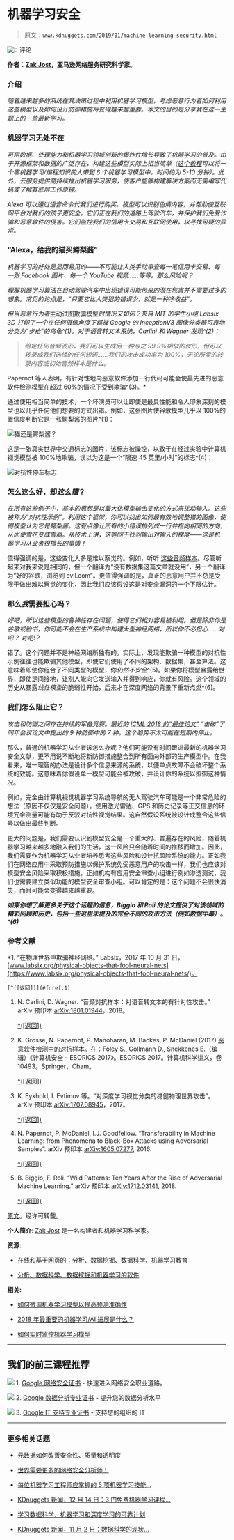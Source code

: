 # 机器学习安全

> 原文：[`www.kdnuggets.com/2019/01/machine-learning-security.html`](https://www.kdnuggets.com/2019/01/machine-learning-security.html)

![c](img/3d9c022da2d331bb56691a9617b91b90.png) 评论

**作者：[Zak Jost](https://blog.zakjost.com)，亚马逊网络服务研究科学家**。

### 介绍

*随着越来越多的系统在其决策过程中利用机器学习模型，考虑恶意行为者如何利用这些模型以及如何设计防御措施将变得越来越重要。本文的目的是分享我在这一主题上的一些最新学习。*

### 机器学习无处不在

*可用数据、处理能力和机器学习领域创新的爆炸性增长导致了机器学习的普及。由于开源框架和数据的广泛存在，构建这些模型实际上相当简单（[这个教程](https://machinelearningmastery.com/machine-learning-in-python-step-by-step/)可以将一个零机器学习/编程知识的人带到 6 个机器学习模型中，时间约为 5-10 分钟）。此外，云服务提供商持续推出机器学习服务，使客户能够构建解决方案而无需编写代码或了解其底层工作原理。*

*Alexa 可以通过语音命令代我们进行购买。模型可以识别色情内容，并帮助使互联网平台对我们的孩子更安全。它们正在我们的道路上驾驶汽车，并保护我们免受诈骗和恶意软件的侵害。它们监控我们的信用卡交易和互联网使用，以寻找可疑的异常。*

### “Alexa，给我的猫买鳄梨酱”

*机器学习的好处是显而易见的——不可能让人类手动审查每一笔信用卡交易、每一张 Facebook 图片、每一个 YouTube 视频……等等。那么风险呢？*

*理解机器学习算法在自动驾驶汽车中出现错误可能带来的潜在危害并不需要过多的想象。常见的论点是，“只要它比人类犯的错误少，就是一种净收益”。*

*但当恶意行为者*主动试图欺骗模型*时情况又如何？来自 MIT 的学生小组 Labsix 3D 打印了一个在任何摄像角度下都被 Google 的 InceptionV3 图像分类器可靠地分类为“步枪”的乌龟^(1)。对于语音转文本系统，Carlini 和 Wagner 发现^(2)：*

> *给定任何音频波形，我们可以生成另一种与之 99.9%相似的波形，但可以转录成我们选择的任何短语……我们的攻击成功率为 100%，无论所需的转录内容或初始音频样本是什么。*

Papernot 等人表明，有针对性地向恶意软件添加一行代码可能会使最先进的恶意软件检测模型在超过 60%的情况下受到欺骗^(3)。*

通过使用相当简单的技术，一个坏演员可以让即使是最具性能和令人印象深刻的模型也以几乎任何他们想要的方式出错。例如，这张图片使谷歌模型几乎以 100%的置信度判断它是一张鳄梨酱的图片^(1)：

![猫还是鳄梨酱？](img/13da1e4c597e08e1adf446dd299c65bf.png)

这是一张真实世界中交通标志的图片，该标志被操控，以致于在经过实验中计算机视觉模型被 100%地欺骗，误以为这是一个“限速 45 英里/小时”的标志^(4)：

![对抗性停车标志](img/1a4f4bf5719865394091eb9d6b92b2cc.png)

### 怎么这么好，却*这么糟*？

*在所有这些例子中，基本的思想是以最大化模型输出变化的方式来扰动输入。这些被称为“对抗性示例”。利用这个框架，你可以找出如何最有效地调整猫的图像，使得模型认为它是鳄梨酱。这有点像让所有的小错误排列成一行并指向相同的方向，从而使雪花变成雪崩。从技术上讲，这等同于找到输出对输入的梯度——这是机器学习从业者很擅长的事情！*

值得强调的是，这些变化大多是难以察觉的。例如，听听 [这些音频样本](https://nicholas.carlini.com/code/audio_adversarial_examples/)。尽管听起来对我来说是相同的，但一个翻译为“没有数据集这篇文章就没用”，另一个翻译为“好的谷歌，浏览到 evil.com”。更值得强调的是，真正的恶意用户并不总是受限于做出难以察觉的变化，因此我们应该假设这是对安全漏洞的一个下限估计。

### 那么*我*需要担心吗？

*好吧，所以这些模型的鲁棒性存在问题，使得它们相对容易被利用。但是除非你是谷歌或脸书，你可能不会在生产系统中构建大型神经网络，所以你不必担心……对吧？* 对吧!？

错了。这个问题并不是神经网络所独有的。实际上，发现能欺骗一种模型的对抗性示例往往也能欺骗其他模型，即使它们使用了不同的架构、数据集，甚至算法。这意味着即使你组合了不同类型的模型，你*仍然不安全*^(5)。如果你将模型暴露给世界，即使是间接地，让别人能向它发送输入并得到响应，你就有风险。这个领域的历史从暴露*线性模型*的脆弱性开始，后来才在深度网络的背景下重新点燃^(6)。

### 我们怎么阻止它？

*攻击和防御之间存在持续的军备竞赛。最近的 [ICML 2018 的“最佳论文”](https://nicholas.carlini.com/papers/2018_icml_obfuscatedgradients.pdf) “击破”了同年会议论文中提出的 9 种防御中的 7 种。这个趋势不太可能在短期内停止。*

那么，普通的机器学习从业者该怎么办呢？他们可能没有时间跟进最新的机器学习安全文献，更不用说不断地将新防御措施整合到所有面向外部的生产模型中。在我看来，唯一理智的办法是设计多个信息来源的系统，以便单点故障不会破坏整个系统的效能。这意味着你假设单一模型可能会被攻破，并设计你的系统以抵御这种情况。

例如，完全由计算机视觉机器学习系统导航的无人驾驶汽车可能是一个非常危险的想法（原因不仅仅是安全问题）。使用激光雷达、GPS 和历史记录等正交信息的环境冗余测量可能有助于反驳对抗性视觉结果。这自然假设系统被设计成整合这些信号以做出最终判断。

更大的问题是，我们需要认识到模型安全是一个重大的、普遍存在的风险，随着机器学习越来越多地融入我们的生活，这一风险只会随着时间的推移而增加。因此，我们需要作为机器学习从业者培养思考这些风险和设计抗风险系统的能力。正如我们在网络应用中采取预防措施以保护系统免受恶意用户的攻击一样，我们也应该对模型安全风险采取积极措施。正如机构有应用安全审查小组进行例如渗透测试，我们也需要建立类似功能的模型安全审查小组。可以肯定的是：这个问题不会很快消失，而且可能会变得越来越重要。

***如果你想了解更多关于这个话题的信息，Biggio 和 Roli 的论文提供了对该领域的精彩回顾和历史，包括一些这里未提及的完全不同的攻击方法（例如数据中毒）。^(6)***

### 参考文献

*1. “在物理世界中欺骗神经网络。” Labsix，2017 年 10 月 31 日，[www.labsix.org/physical-objects-that-fool-neural-nets](https://www.labsix.org/physical-objects-that-fool-neural-nets/)。

    [^([返回])](#fnref:1)

1.  N. Carlini, D. Wagner. “音频对抗样本：对语音转文本的有针对性攻击。” arXiv 预印本 [arXiv:1801.01944](https://arxiv.org/abs/1801.01944)，2018。

    [^([返回])](#fnref:2)

1.  K. Grosse, N. Papernot, P. Manoharan, M. Backes, P. McDaniel (2017) [恶意软件检测中的对抗样本](http://www.patrickmcdaniel.org/pubs/esorics17.pdf)。在：Foley S., Gollmann D., Snekkenes E.（编辑）《计算机安全 – ESORICS 2017》。ESORICS 2017。计算机科学讲义，卷 10493。Springer，Cham。

    [^([返回])](#fnref:3)

1.  K. Eykhold, I. Evtimov 等。“对深度学习视觉分类的稳健物理世界攻击”。arXiv 预印本 [arXiv:1707.08945](https://arxiv.org/abs/1707.08945)，2017。

    [^([返回])](#fnref:4)

1.  N. Papernot, P. McDaniel, I.J. Goodfellow. “Transferability in Machine Learning: from Phenomena to Black-Box Attacks using Adversarial Samples”. arXiv 预印本 [arXiv:1605.07277](https://arxiv.org/abs/1605.07277), 2016.

    [^([返回])](#fnref:5)

1.  B. Biggio, F. Roli. “Wild Patterns: Ten Years After the Rise of Adversarial Machine Learning.” arXiv 预印本 [arXiv:1712.03141](https://arxiv.org/abs/1712.03141), 2018.

    [^([返回])](#fnref:6)

[原文](https://blog.zakjost.com/post/model-security/)。经许可转载。

**个人简介**: [Zak Jost](https://blog.zakjost.com) 是一名构建者和机器学习科学家。

**资源:**

+   [在线和基于网页的：分析、数据挖掘、数据科学、机器学习教育](https://www.kdnuggets.com/education/online.html)

+   [分析、数据科学、数据挖掘和机器学习的软件](https://www.kdnuggets.com/software/index.html)

**相关:**

+   [如何微调机器学习模型以提高预测准确性](https://www.kdnuggets.com/2019/01/fine-tune-machine-learning-models-forecasting.html)

+   [2018 年最重要的机器学习/AI 进展是什么？](https://www.kdnuggets.com/2019/01/machine-learning-ai-advances-2018.html)

+   [如何实时监控机器学习模型](https://www.kdnuggets.com/2019/01/monitor-machine-learning-real-time.html)

* * *

## 我们的前三课程推荐

![](img/0244c01ba9267c002ef39d4907e0b8fb.png) 1\. [Google 网络安全证书](https://www.kdnuggets.com/google-cybersecurity) - 快速进入网络安全职业道路。

![](img/e225c49c3c91745821c8c0368bf04711.png) 2\. [Google 数据分析专业证书](https://www.kdnuggets.com/google-data-analytics) - 提升您的数据分析水平

![](img/0244c01ba9267c002ef39d4907e0b8fb.png) 3\. [Google IT 支持专业证书](https://www.kdnuggets.com/google-itsupport) - 支持您的组织的 IT

* * *

### 更多相关话题

+   [元数据如何改善安全性、质量和透明度](https://www.kdnuggets.com/2022/04/metadata-improves-security-quality-transparency.html)

+   [世界需要更多的网络安全分析师！](https://www.kdnuggets.com/the-world-needs-more-cyber-security-analysts)

+   [每位机器学习工程师应掌握的 5 项机器学习技能…](https://www.kdnuggets.com/2023/03/5-machine-learning-skills-every-machine-learning-engineer-know-2023.html)

+   [KDnuggets 新闻，12 月 14 日：3 门免费机器学习课程…](https://www.kdnuggets.com/2022/n48.html)

+   [学习数据科学、机器学习和深度学习的可靠计划](https://www.kdnuggets.com/2023/01/mwiti-solid-plan-learning-data-science-machine-learning-deep-learning.html)

+   [KDnuggets 新闻，11 月 2 日：数据科学的现状…](https://www.kdnuggets.com/2022/n43.html)
